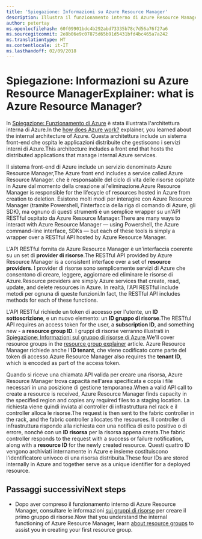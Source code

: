 ```yaml
---
title: 'Spiegazione: Informazioni su Azure Resource Manager'
description: Illustra il funzionamento interno di Azure Resource Manager
author: petertay
ms.openlocfilehash: 60f09901bdc4b292abd73335b78c7d56a76f27a6
ms.sourcegitcommit: 2e8b06e9c07875d65b91d5431bfd4bc465a7a242
ms.translationtype: HT
ms.contentlocale: it-IT
ms.lasthandoff: 02/09/2018
---
```

# <a name="explainer-what-is-azure-resource-manager"></a><span data-ttu-id="fa067-103">Spiegazione: Informazioni su Azure Resource Manager</span><span class="sxs-lookup"><span data-stu-id="fa067-103">Explainer: what is Azure Resource Manager?</span></span>

<span data-ttu-id="fa067-104">In [Spiegazione: Funzionamento di Azure](azure-explainer.md) è stata illustrata l'architettura interna di Azure.</span><span class="sxs-lookup"><span data-stu-id="fa067-104">In the [how does Azure work?](azure-explainer.md) explainer, you learned about the internal architecture of Azure.</span></span> <span data-ttu-id="fa067-105">Questa architettura include un sistema front-end che ospita le applicazioni distribuite che gestiscono i servizi interni di Azure.</span><span class="sxs-lookup"><span data-stu-id="fa067-105">This architecture includes a front end that hosts the distributed applications that manage internal Azure services.</span></span>

<span data-ttu-id="fa067-106">Il sistema front-end di Azure include un servizio denominato Azure Resource Manager,</span><span class="sxs-lookup"><span data-stu-id="fa067-106">The Azure front end includes a service called Azure Resource Manager.</span></span> <span data-ttu-id="fa067-107">che è responsabile del ciclo di vita delle risorse ospitate in Azure dal momento della creazione all'eliminazione.</span><span class="sxs-lookup"><span data-stu-id="fa067-107">Azure Resource Manager is responsible for the lifecycle of resources hosted in Azure from creation to deletion.</span></span> <span data-ttu-id="fa067-108">Esistono molti modi per interagire con Azure Resource Manager (tramite Powershell, l'interfaccia della riga di comando di Azure, gli SDK), ma ognuno di questi strumenti è un semplice wrapper su un'API RESTful ospitato da Azure Resource Manager.</span><span class="sxs-lookup"><span data-stu-id="fa067-108">There are many ways to interact with Azure Resource Manager &mdash; using Powershell, the Azure command-line interface, SDKs &mdash; but each of these tools is simply a wrapper over a RESTful API hosted by Azure Resource Manager.</span></span>

<span data-ttu-id="fa067-109">L'API RESTful fornita da Azure Resource Manager è un'interfaccia coerente su un set di **provider di risorse**.</span><span class="sxs-lookup"><span data-stu-id="fa067-109">The RESTful API provided by Azure Resource Manager is a consistent interface over a set of **resource providers**.</span></span> <span data-ttu-id="fa067-110">I provider di risorse sono semplicemente servizi di Azure che consentono di creare, leggere, aggiornare ed eliminare le risorse di Azure.</span><span class="sxs-lookup"><span data-stu-id="fa067-110">Resource providers are simply Azure services that create, read, update, and delete resources in Azure.</span></span> <span data-ttu-id="fa067-111">In realtà, l'API RESTful include metodi per ognuna di queste funzioni.</span><span class="sxs-lookup"><span data-stu-id="fa067-111">In fact, the RESTful API includes methods for each of these functions.</span></span> 

<span data-ttu-id="fa067-112">L'API RESTful richiede un token di accesso per l'utente, un **ID sottoscrizione**, e un nuovo elemento: un **ID gruppo di risorse**.</span><span class="sxs-lookup"><span data-stu-id="fa067-112">The RESTful API requires an access token for the user, a **subscription ID**, and something new - a **resource group ID**.</span></span> <span data-ttu-id="fa067-113">I gruppi di risorse verranno illustrati in [Spiegazione: Informazioni sul gruppo di risorse di Azure](resource-group-explainer.md).</span><span class="sxs-lookup"><span data-stu-id="fa067-113">We'll cover resource groups in the [resource group explainer](resource-group-explainer.md) article.</span></span> <span data-ttu-id="fa067-114">Azure Resource Manager richiede anche l'**ID tenant**, che viene codificato come parte del token di accesso.</span><span class="sxs-lookup"><span data-stu-id="fa067-114">Azure Resource Manager also requires the **tenant ID**, which is encoded as part of the access token.</span></span> 

<span data-ttu-id="fa067-115">Quando si riceve una chiamata API valida per creare una risorsa, Azure Resource Manager trova capacità nell'area specificata e copia i file necessari in una posizione di gestione temporanea.</span><span class="sxs-lookup"><span data-stu-id="fa067-115">When a valid API call to create a resource is received, Azure Resource Manager finds capacity in the specified region and copies any required files to a staging location.</span></span> <span data-ttu-id="fa067-116">La richiesta viene quindi inviata al controller di infrastruttura nel rack e il controller alloca le risorse.</span><span class="sxs-lookup"><span data-stu-id="fa067-116">The request is then sent to the fabric controller in the rack, and the fabric controller allocates the resources.</span></span> <span data-ttu-id="fa067-117">Il controller di infrastruttura risponde alla richiesta con una notifica di esito positivo o di errore, nonché con un **ID risorsa** per la risorsa appena creata.</span><span class="sxs-lookup"><span data-stu-id="fa067-117">The fabric controller responds to the request with a success or failure notification, along with a **resource ID** for the newly created resource.</span></span> <span data-ttu-id="fa067-118">Questi quattro ID vengono archiviati internamente in Azure e insieme costituiscono l'identificatore univoco di una risorsa distribuita.</span><span class="sxs-lookup"><span data-stu-id="fa067-118">These four IDs are stored internally in Azure and together serve as a unique identifier for a deployed resource.</span></span>

## <a name="next-steps"></a><span data-ttu-id="fa067-119">Passaggi successivi</span><span class="sxs-lookup"><span data-stu-id="fa067-119">Next steps</span></span>

* <span data-ttu-id="fa067-120">Dopo aver compreso il funzionamento interno di Azure Resource Manager, consultare le informazioni [sui gruppi di risorse](resource-group-explainer.md) per creare il primo gruppo di risorse.</span><span class="sxs-lookup"><span data-stu-id="fa067-120">Now that you understand the internal functioning of Azure Resource Manager, learn [about resource groups](resource-group-explainer.md) to assist you in creating your first resource group.</span></span>
